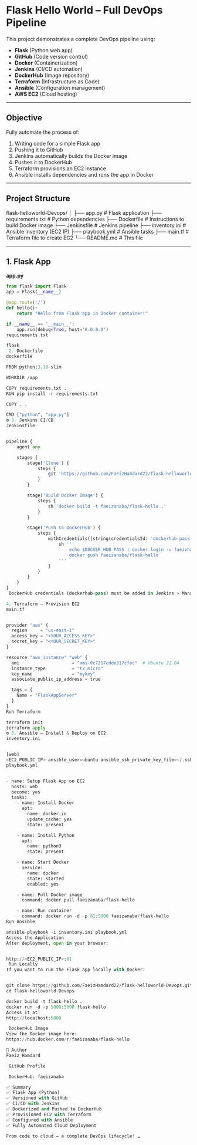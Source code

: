 # Flask Hello World – Full DevOps Pipeline 

This project demonstrates a complete DevOps pipeline using:

- **Flask** (Python web app)
- **GitHub** (Code version control)
- **Docker** (Containerization)
- **Jenkins** (CI/CD automation)
- **DockerHub** (Image repository)
- **Terraform** (Infrastructure as Code)
- **Ansible** (Configuration management)
- **AWS EC2** (Cloud hosting)

---

##  Objective

Fully automate the process of:

1. Writing code for a simple Flask app
2. Pushing it to GitHub
3. Jenkins automatically builds the Docker image
4. Pushes it to DockerHub
5. Terraform provisions an EC2 instance
6. Ansible installs dependencies and runs the app in Docker

---

##  Project Structure

flask-helloworld-Devops/
│
├── app.py # Flask application
├── requirements.txt # Python dependencies
├── Dockerfile # Instructions to build Docker image
├── Jenkinsfile # Jenkins pipeline
├── inventory.ini # Ansible inventory (EC2 IP)
├── playbook.yml # Ansible tasks
├── main.tf # Terraform file to create EC2
└── README.md # This file



---

##  1. Flask App

**app.py**
```python
from flask import Flask
app = Flask(__name__)

@app.route('/')
def hello():
    return "Hello from Flask app in Docker container!"

if __name__ == '__main__':
    app.run(debug=True, host='0.0.0.0')
requirements.txt

flask
 2. Dockerfile
dockerfile

FROM python:3.10-slim

WORKDIR /app

COPY requirements.txt .
RUN pip install -r requirements.txt

COPY . .

CMD ["python", "app.py"]
⚙ 3. Jenkins CI/CD
Jenkinsfile


pipeline {
    agent any

    stages {
        stage('Clone') {
            steps {
                git 'https://github.com/FaeizHamdard22/flask-helloworld-Devops.git'
            }
        }

        stage('Build Docker Image') {
            steps {
                sh 'docker build -t faeizanaba/flask-hello .'
            }
        }

        stage('Push to DockerHub') {
            steps {
                withCredentials([string(credentialsId: 'dockerhub-pass', variable: 'DOCKER_HUB_PASS')]) {
                    sh '''
                        echo $DOCKER_HUB_PASS | docker login -u faeizhamdard975@gmail.com --password-stdin
                        docker push faeizanaba/flask-hello
                    '''
                }
            }
        }
    }
}
 DockerHub credentials (dockerhub-pass) must be added in Jenkins > Manage Credentials

4. Terraform – Provision EC2
main.tf


provider "aws" {
  region     = "us-east-1"
  access_key = "<YOUR_ACCESS_KEY>"
  secret_key = "<YOUR_SECRET_KEY>"
}

resource "aws_instance" "web" {
  ami                    = "ami-0c7217cdde317cfec"  # Ubuntu 22.04
  instance_type          = "t2.micro"
  key_name               = "mykey"
  associate_public_ip_address = true

  tags = {
    Name = "FlaskAppServer"
  }
}
Run Terraform

terraform init
terraform apply
⚙ 5. Ansible – Install & Deploy on EC2
inventory.ini


[web]
<EC2_PUBLIC_IP> ansible_user=ubuntu ansible_ssh_private_key_file=~/.ssh/mykey.pem
playbook.yml


- name: Setup Flask App on EC2
  hosts: web
  become: yes
  tasks:
    - name: Install Docker
      apt:
        name: docker.io
        update_cache: yes
        state: present

    - name: Install Python
      apt:
        name: python3
        state: present

    - name: Start Docker
      service:
        name: docker
        state: started
        enabled: yes

    - name: Pull Docker image
      command: docker pull faeizanaba/flask-hello

    - name: Run container
      command: docker run -d -p 81:5000 faeizanaba/flask-hello
Run Ansible

ansible-playbook -i inventory.ini playbook.yml
Access the Application
After deployment, open in your browser:


http://<EC2_PUBLIC_IP>:81
 Run Locally
If you want to run the Flask app locally with Docker:


git clone https://github.com/FaeizHamdard22/flask-helloworld-Devops.git
cd flask-helloworld-Devops

docker build -t flask-hello .
docker run -d -p 5000:5000 flask-hello
Access it at:
http://localhost:5000

 DockerHub Image
View the Docker image here:
https://hub.docker.com/r/faeizanaba/flask-hello

👤 Author
Faeiz Hamdard

 GitHub Profile

 DockerHub: faeizanaba

✅ Summary
✅ Flask App (Python)
✅ Versioned with GitHub
✅ CI/CD with Jenkins
✅ Dockerized and Pushed to DockerHub
✅ Provisioned EC2 with Terraform
✅ Configured with Ansible
✅ Fully Automated Cloud Deployment

From code to cloud – a complete DevOps lifecycle! ☁

